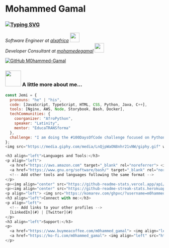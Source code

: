 # Mohammed Gamal
### [![Typing SVG](https://readme-typing-svg.herokuapp.com?font=comfortaa&color=016EEA&size=24&width=500&lines=+Software+Engineer;Full-Stack+Web+Developer!;Student)](https://git.io/typing-svg)

<p><em>Software Engineer at <a href="https://www.alxafrica.com/">alxafrica</a> <img src="https://media.giphy.com/media/fYSnHlufseco8Fh93Z/giphy.gif" width="30"></br>Developer Consultant at <a href="https://www.mohamedgamal.tech/">mohamedegamal</a> <img src="https://media.giphy.com/media/WUlplcMpOCEmTGBtBW/giphy.gif" width="30"></em></p>

[![GitHub M0hammed-Gamal](https://img.shields.io/github/followers/M0hammed-Gamal?label=follow&style=social)](https://github.com/M0hammed-Gamal)

### <img src="https://media.giphy.com/media/VgCDAzcKvsR6OM0uWg/giphy.gif" width="50"> A little more about me...  

```javascript
const Jemi = {
  pronouns: "he" | "his",
  code: [JavaScript, TypeScript, HTML, CSS, Python, Java, C++],
  tools: [Nginx, AWS, Node, Storybook, Bash, Docker],
  techCommunities: {
    coorganizer: "AfroPython",
    speaker: "Latinity",
    mentor: "EducaTRANSforma"
  },
  challenge: "I am doing the #100DaysOfCode challenge focused on Python and C++"
};
<img src="https://media.giphy.com/media/LnQjpWaON8nhr21vNW/giphy.gif" width="60"> <em><b>I love connecting with different people</b>, so if you want to say <b>hi, I'll be happy to meet you more!</b> :)</em>

<h3 align="left">Languages and Tools:</h3>
<p align="left"> 
  <a href="https://aws.amazon.com" target="_blank" rel="noreferrer"> <img src="https://raw.githubusercontent.com/devicons/devicon/master/icons/amazonwebservices/amazonwebservices-original-wordmark.svg" alt="aws" width="40" height="40"/> </a>
  <a href="https://www.gnu.org/software/bash/" target="_blank" rel="noreferrer"> <img src="https://www.vectorlogo.zone/logos/gnu_bash/gnu_bash-icon.svg" alt="bash" width="40" height="40"/> </a>
  <!-- Add other tools and languages following the same format -->
</p>
<p><img align="center" src="https://github-readme-stats.vercel.app/api/top-langs?username=m0hammed-gamal&show_icons=true&locale=en&layout=compact" alt="m0hammed-gamal" /></p>
<p><img align="center" src="https://github-readme-streak-stats.herokuapp.com/?user=m0hammed-gamal&" alt="m0hammed-gamal" /></p>
<p align="left"> <img src="https://komarev.com/ghpvc/?username=m0hammed-gamal&label=Profile%20views&color=0e75b6&style=flat" alt="m0hammed-gamal" /> </p>
<h3 align="left">Connect with me:</h3>
<p align="left">
  <!-- Add links to your other profiles -->
  [LinkedIn](#) | [Twitter](#)
</p>
<h3 align="left">Support:</h3>
<p>
  <a href="https://www.buymeacoffee.com/m0hammed_gamal"> <img align="left" src="https://cdn.buymeacoffee.com/buttons/v2/default-yellow.png" height="50" width="210" alt="m0hammed_gamal" /></a>
  <a href="https://ko-fi.com/m0hammed_gamal"> <img align="left" src="https://cdn.ko-fi.com/cdn/kofi3.png?v=3" height="50" width="210" alt="m0hammed_gamal" /></a>
</p>

